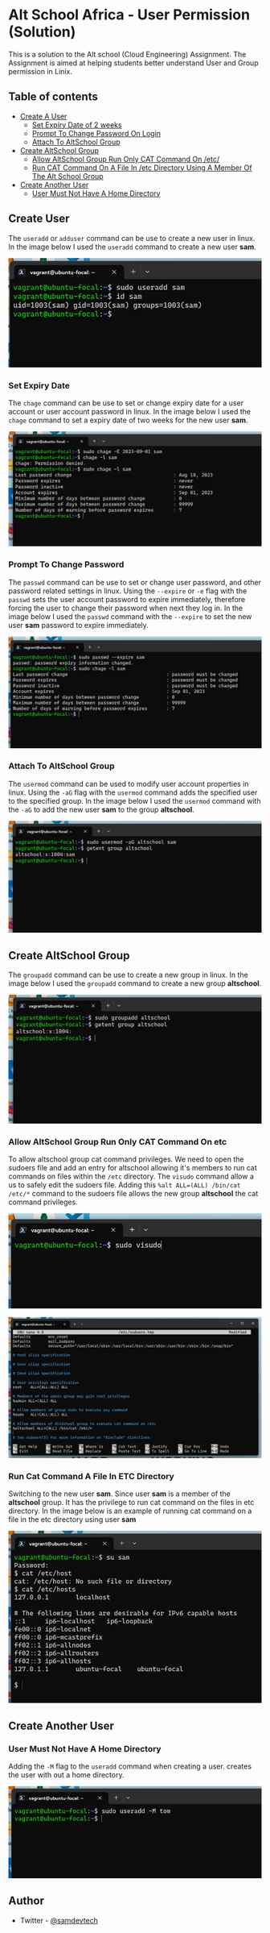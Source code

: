 # Alt School Africa - User Permission (Solution)

This is a solution to the Alt school (Cloud Engineering) Assignment. The Assignment is aimed at helping students better understand User and Group permission in Linix.

## Table of contents

- [Create A User](#create-user)
  - [Set Expiry Date of 2 weeks](#set-expiry-date)
  - [Prompt To Change Password On Login](#prompt-to-change-password)
  - [Attach To AltSchool Group](#attach-to-altschool-group)
- [Create AltSchool Group](#create-altschool-group)
  - [Allow AltSchool Group Run Only CAT Command On /etc/](#allow-altschool-group-run-only-cat-command-on-etc)
  - [Run CAT Command On A File In /etc Directory Using A Member Of The Alt School Group](#run-cat-command-a-file-in-etc-directory)
- [Create Another User](#create-another-user)
  - [User Must Not Have A Home Directory](#user-must-not-have-a-home-directory)

## Create User

The `useradd` or `adduser` command can be use to create a new user in linux. In the image below I used the `useradd` command to create a new user **sam**.

![](./screenshots/add-user.png)

### Set Expiry Date

The `chage` command can be use to set or change expiry date for a user account or user account password in linux. In the image below I used the `chage` command to set a expiry date of two weeks for the new user **sam**.

![](./screenshots/user-expire.png)

### Prompt To Change Password

The `passwd` command can be use to set or change user password, and other password related settings in linux. Using the `--expire` or `-e` flag with the `passwd` sets the user account password to expire immediately, therefore forcing the user to change their password when next they log in. In the image below I used the `passwd` command with the `--expire` to set the new user **sam** password to expire immediately.

![](./screenshots/passwd-change.png)

### Attach To AltSchool Group

The `usermod` command can be used to modify user account properties in linux. Using the `-aG` flag with the `usermod` command adds the specified user to the specified group. In the image below I used the `usermod` command with the `-aG` to add the new user **sam** to the group **altschool**.

![](./screenshots/add-user-to-group.png)

## Create AltSchool Group

The `groupadd` command can be use to create a new group in linux. In the image below I used the `groupadd` command to create a new group **altschool**.

![](./screenshots/add-group.png)

### Allow AltSchool Group Run Only CAT Command On etc

To allow altschool group cat command privileges. We need to open the sudoers file and add an entry for altschool allowing it's members to run cat commands on files within the `/etc` directory. The `visudo` command allow a us to safely edit the sudoers file. Adding this `%alt ALL=(ALL) /bin/cat /etc/*` command to the sudoers file allows the new group **altschool** the cat command privileges.

![](./screenshots/visudo.png)

![](./screenshots/cat-group.png)

### Run Cat Command A File In ETC Directory

Switching to the new user **sam**. Since user **sam** is a member of the **altschool** group. It has the privilege to run cat command on the files in etc directory. In the image below is an example of running cat command on a file in the etc directory using user **sam**

![](./screenshots/run-cat-command.png)

## Create Another User

### User Must Not Have A Home Directory

Adding the `-M` flag to the `useradd` command when creating a user. creates the user with out a home directory.

![](./screenshots/add-user-no-home.png)

## Author

- Twitter - [@samdevtech](https://www.twitter.com/samdevtech)
